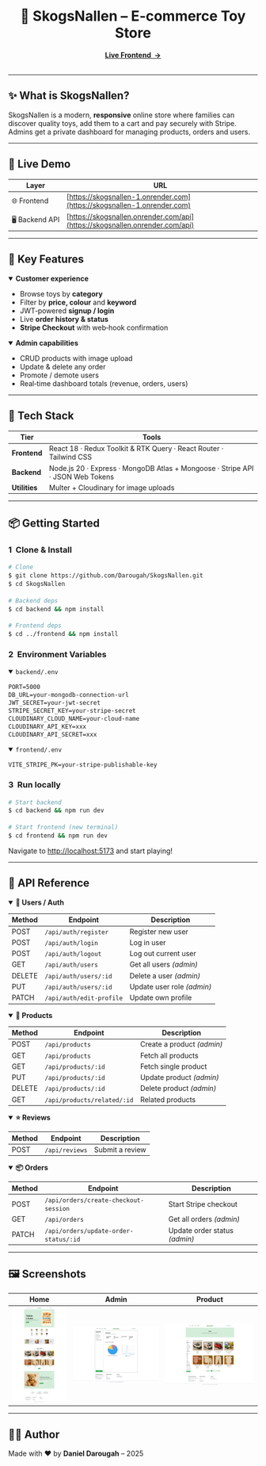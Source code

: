 <h1 align="center">🧸 SkogsNallen – E‑commerce Toy Store</h1>
<p align="center">
  <a href="https://skogsnallen-1.onrender.com"><strong>Live Frontend  →</strong></a>
  <br/><br/>
</p>

---

## ✨ What is SkogsNallen?

SkogsNallen is a modern, **responsive** online store where families can discover quality toys, add them to a cart and pay securely with Stripe. Admins get a private dashboard for managing products, orders and users.


---

## 🔗 Live Demo

| Layer          | URL                                                                          |
| -------------- | ---------------------------------------------------------------------------- |
| 🌐 Frontend    | [https://skogsnallen-1.onrender.com](https://skogsnallen-1.onrender.com)     |
| 🖥 Backend API | [https://skogsnallen.onrender.com/api](https://skogsnallen.onrender.com/api) |

---

## 🚀 Key Features

<details open>
  <summary><strong>Customer experience</strong></summary>

* Browse toys by **category**
* Filter by **price, colour** and **keyword**
* JWT‑powered **signup / login**
* Live **order history & status**
* **Stripe Checkout** with web‑hook confirmation

</details>

<details open>
  <summary><strong>Admin capabilities</strong></summary>

* CRUD products with image upload
* Update & delete any order
* Promote / demote users
* Real‑time dashboard totals (revenue, orders, users)

</details>

---

## 🧰 Tech Stack

| Tier          | Tools                                                                            |
| ------------- | -------------------------------------------------------------------------------- |
| **Frontend**  | React 18 · Redux Toolkit & RTK Query · React Router · Tailwind CSS            |
| **Backend**   | Node.js 20 · Express · MongoDB Atlas + Mongoose · Stripe API · JSON Web Tokens |
| **Utilities** | Multer + Cloudinary for image uploads                                            |

---

## 📦 Getting Started

### 1  Clone & Install

```bash
# Clone
$ git clone https://github.com/Darougah/SkogsNallen.git
$ cd SkogsNallen

# Backend deps
$ cd backend && npm install

# Frontend deps
$ cd ../frontend && npm install
```

### 2  Environment Variables

<details open>
  <summary><code>backend/.env</code></summary>

```env
PORT=5000
DB_URL=your‑mongodb‑connection‑url
JWT_SECRET=your‑jwt‑secret
STRIPE_SECRET_KEY=your‑stripe‑secret
CLOUDINARY_CLOUD_NAME=your‑cloud‑name
CLOUDINARY_API_KEY=xxx
CLOUDINARY_API_SECRET=xxx
```

</details>

<details open>
  <summary><code>frontend/.env</code></summary>

```env
VITE_STRIPE_PK=your‑stripe‑publishable‑key
```

</details>

### 3  Run locally

```bash
# Start backend
$ cd backend && npm run dev

# Start frontend (new terminal)
$ cd frontend && npm run dev
```

Navigate to [http://localhost:5173](http://localhost:5173) and start playing!

---

## 🧾 API Reference

<details open>
  <summary><strong>👤 Users / Auth</strong></summary>

| Method | Endpoint                 | Description                |
| ------ | ------------------------ | -------------------------- |
| POST   | `/api/auth/register`     | Register new user          |
| POST   | `/api/auth/login`        | Log in user                |
| POST   | `/api/auth/logout`       | Log out current user       |
| GET    | `/api/auth/users`        | Get all users *(admin)*    |
| DELETE | `/api/auth/users/:id`    | Delete a user *(admin)*    |
| PUT    | `/api/auth/users/:id`    | Update user role *(admin)* |
| PATCH  | `/api/auth/edit-profile` | Update own profile         |

</details>

<details open>
  <summary><strong>🛒 Products</strong></summary>

| Method | Endpoint                    | Description                |
| ------ | --------------------------- | -------------------------- |
| POST   | `/api/products`             | Create a product *(admin)* |
| GET    | `/api/products`             | Fetch all products         |
| GET    | `/api/products/:id`         | Fetch single product       |
| PUT    | `/api/products/:id`         | Update product *(admin)*   |
| DELETE | `/api/products/:id`         | Delete product *(admin)*   |
| GET    | `/api/products/related/:id` | Related products           |

</details>

<details open>
  <summary><strong>⭐ Reviews</strong></summary>

| Method | Endpoint       | Description     |
| ------ | -------------- | --------------- |
| POST   | `/api/reviews` | Submit a review |

</details>

<details open>
  <summary><strong>📦 Orders</strong></summary>

| Method | Endpoint                              | Description                   |
| ------ | ------------------------------------- | ----------------------------- |
| POST   | `/api/orders/create-checkout-session` | Start Stripe checkout         |
| GET    | `/api/orders`                         | Get all orders *(admin)*      |
| PATCH  | `/api/orders/update-order-status/:id` | Update order status *(admin)* |

</details>


---

## 🖼 Screenshots

| Home                           | Admin                            | Product                              |
| ------------------------------ | -------------------------------- | ------------------------------------ |
| ![Home](docs/screens/home.png) | ![Admin](docs/screens/admin.png) | ![Product](docs/screens/product.png) |

---



## 👨‍💻 Author

Made with ❤️ by **Daniel Darougah** – 2025
